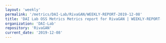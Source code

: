 ```yaml
---
layout: 'weekly'
permalink: '/metrics/DAI-Lab/RivaGAN/WEEKLY-REPORT-2019-12-08'
title: 'DAI Lab OSS Metrics Metrics report for RivaGAN | WEEKLY-REPORT-2019-12-08'
organization: 'DAI-Lab'
repository: 'RivaGAN'
current_date: '2019-12-08'
---
```

